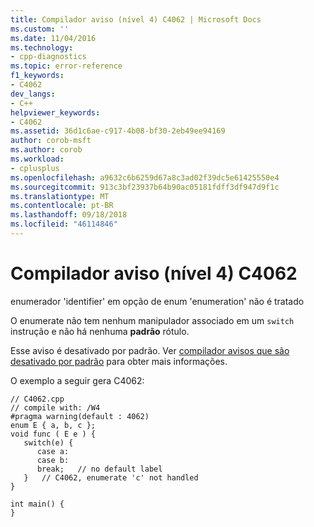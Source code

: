```yaml
---
title: Compilador aviso (nível 4) C4062 | Microsoft Docs
ms.custom: ''
ms.date: 11/04/2016
ms.technology:
- cpp-diagnostics
ms.topic: error-reference
f1_keywords:
- C4062
dev_langs:
- C++
helpviewer_keywords:
- C4062
ms.assetid: 36d1c6ae-c917-4b08-bf30-2eb49ee94169
author: corob-msft
ms.author: corob
ms.workload:
- cplusplus
ms.openlocfilehash: a9632c6b6259d67a8c3ad02f39dc5e61425550e4
ms.sourcegitcommit: 913c3bf23937b64b90ac05181fdff3df947d9f1c
ms.translationtype: MT
ms.contentlocale: pt-BR
ms.lasthandoff: 09/18/2018
ms.locfileid: "46114846"
---
```

# <a name="compiler-warning-level-4-c4062"></a>Compilador aviso (nível 4) C4062

enumerador 'identifier' em opção de enum 'enumeration' não é tratado

O enumerate não tem nenhum manipulador associado em um `switch` instrução e não há nenhuma **padrão** rótulo.

Esse aviso é desativado por padrão. Ver [compilador avisos que são desativado por padrão](../../preprocessor/compiler-warnings-that-are-off-by-default.md) para obter mais informações.

O exemplo a seguir gera C4062:

```
// C4062.cpp
// compile with: /W4
#pragma warning(default : 4062)
enum E { a, b, c };
void func ( E e ) {
   switch(e) {
      case a:
      case b:
      break;   // no default label
   }   // C4062, enumerate 'c' not handled
}

int main() {
}
```